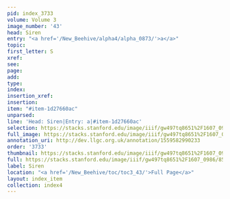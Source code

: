 ```yaml
---
pid: index_3733
volume: Volume 3
image_number: '43'
head: Siren
entry: "<a href='/New_Beehive/alpha4/alpha_0873/'>a</a>"
topic: 
first_letter: S
xref: 
see: 
page: 
add: 
type: 
index: 
insertion_xref: 
insertion: 
item: "#item-1d27660ac"
unparsed: 
line: 'Head: Siren|Entry: a|#item-1d27660ac'
selection: https://stacks.stanford.edu/image/iiif/gw497tq8651%2F1607_0986/853,827,392,90/full/0/default.jpg
full_image: https://stacks.stanford.edu/image/iiif/gw497tq8651%2F1607_0986/full/full/0/default.jpg
annotation_uri: http://dev.llgc.org.uk/annotation/1559582990233
order: '3733'
thumbnail: https://stacks.stanford.edu/image/iiif/gw497tq8651%2F1607_0986/853,827,392,90/150,/0/default.jpg
full: https://stacks.stanford.edu/image/iiif/gw497tq8651%2F1607_0986/853,827,392,90/full/0/default.jpg
label: Siren
location: "<a href='/New_Beehive/toc/toc3_43/'>Full Page</a>"
layout: index_item
collection: index4
---
```

